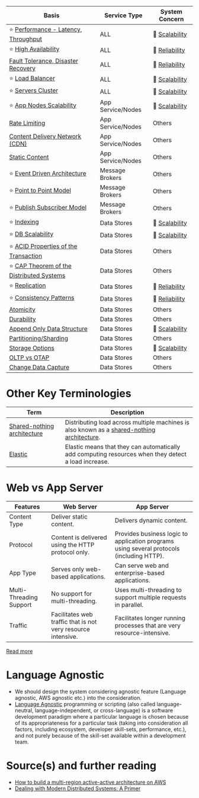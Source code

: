 
| Basis                                                                                                      | Service Type      | System Concern                                   |
|------------------------------------------------------------------------------------------------------------|-------------------|--------------------------------------------------|
| :star: [Performance - Latency, Throughput](Scalability/LatencyThroughput.md)                               | ALL               | :rocket: [Scalability](Scalability/Readme.md)    |
| :star: [High Availability](Reliability/HighAvailability.md)                                                | ALL               | :handshake: [Reliability](Reliability/Readme.md) |
| [Fault Tolerance, Disaster Recovery](Reliability/FaultTolerance.md)                                        | ALL               | :handshake: [Reliability](Reliability/Readme.md) |
| :star: [Load Balancer](Scalability/LoadBalancer.md)                                                        | ALL               | :rocket: [Scalability](Scalability/Readme.md)    |
| :star: [Servers Cluster](Scalability/ServersCluster.md)                                                    | ALL               | :rocket: [Scalability](Scalability/Readme.md)    |
| :star: [App Nodes Scalability](Scalability/AppNodesScalability.md)                                         | App Service/Nodes | :rocket: [Scalability](Scalability/Readme.md)    |
| [Rate Limiting](../../3_HLDDesignProblems/RateLimiterAPI/Readme.md)                                        | App Service/Nodes | Others                                           |
| [Content Delivery Network (CDN)](CDNs/CDNs.md)                                                             | App Service/Nodes | Others                                           |
| [Static Content](CDNs/StaticContentWithCDN.md)                                                             | App Service/Nodes | Others                                           |
| :star: [Event Driven Architecture](../4_MessageBrokers/MessageBrokers/EventDrivenArchitecture.md)          | Message Brokers   | Others                                           |
| :star: [Point to Point Model](../4_MessageBrokers/MessageBrokers/PointToPointModel.md)                     | Message Brokers   | Others                                           |
| :star: [Publish Subscriber Model](../4_MessageBrokers/MessageBrokers/PubSubModel.md)                       | Message Brokers   | Others                                           |
| :star: [Indexing](../3_DatabaseComponents/1_Glossaries/Indexing.md)                                          | Data Stores       | :rocket: [Scalability](Scalability/Readme.md)    |
| :star: [DB Scalability](../3_DatabaseComponents/1_Glossaries/DBScalability.md)                               | Data Stores       | :rocket: [Scalability](Scalability/Readme.md)    |
| :star: [ACID Properties of the Transaction](../3_DatabaseComponents/1_Glossaries/ACID/Readme.md) | Data Stores       | Others                                           |
| :star: [CAP Theorem of the Distributed Systems](../3_DatabaseComponents/1_Glossaries/CAPTheorem.md)          | Data Stores       | Others                                           |
| :star: [Replication](../3_DatabaseComponents/1_Glossaries/Replication&Consistency/Replication.md)            | Data Stores       | :handshake: [Reliability](Reliability/Readme.md) |
| :star: [Consistency Patterns](../3_DatabaseComponents/1_Glossaries/Replication&Consistency/Consistency.md)   | Data Stores       | :handshake: [Reliability](Reliability/Readme.md) |
| [Atomicity](../3_DatabaseComponents/1_Glossaries/ACID/Atomicity.md)                                               | Data Stores       | Others                                           |
| [Durability](../3_DatabaseComponents/1_Glossaries/ACID/Durability.md)                                             | Data Stores       | Others                                           |
| [Append Only Data Structure](../3_DatabaseComponents/2_DataStructuresDB/AppendOnlyDataStructure.md)                | Data Stores       | :rocket: [Scalability](Scalability/Readme.md)    |
| [Partitioning/Sharding](../3_DatabaseComponents/1_Glossaries/PartioningSharding.md)                          | Data Stores       | Others                                           |
| [Storage Options](../3_DatabaseComponents/1_Glossaries/StorageOptions.md)                                    | Data Stores       | :rocket: [Scalability](Scalability/Readme.md)    |
| [OLTP vs OTAP](../3_DatabaseComponents/1_Glossaries/OLTPvsOTAP.md)                                           | Data Stores       | Others                                           |
| [Change Data Capture](../3_DatabaseComponents/1_Glossaries/ChangeDataCapture.md)                             | Data Stores       | Others                                           |

# Other Key Terminologies

| Term                                                                                     | Description                                                                                                                                             |
|------------------------------------------------------------------------------------------|---------------------------------------------------------------------------------------------------------------------------------------------------------|
| [Shared-nothing architecture](https://en.wikipedia.org/wiki/Shared-nothing_architecture) | Distributing load across multiple machines is also known as a [shared-nothing architecture](https://en.wikipedia.org/wiki/Shared-nothing_architecture). |
| [Elastic](https://www.merriam-webster.com/dictionary/elastic)                            | Elastic means that they can automatically add computing resources when they detect a load increase.                                                     |

# Web vs App Server

| Features                | Web Server                                                   | App Server                                                                                |
|-------------------------|--------------------------------------------------------------|-------------------------------------------------------------------------------------------|
| Content Type            | Deliver static content.                                      | Delivers dynamic content.                                                                 |
| Protocol                | Content is delivered using the HTTP protocol only.           | Provides business logic to application programs using several protocols (including HTTP). |
| App Type                | Serves only web-based applications.                          | Can serve web and enterprise-based applications.                                          |
| Multi-Threading Support | No support for multi-threading.                              | Uses multi-threading to support multiple requests in parallel.                            |
| Traffic                 | Facilitates web traffic that is not very resource intensive. | Facilitates longer running processes that are very resource-intensive.                    |

[Read more](https://www.educative.io/answers/web-server-vs-application-server)

# Language Agnostic
- We should design the system considering agnostic feature (Language agnostic, AWS agnostic etc.) into the consideration.
- [Language Agnostic](https://en.wikipedia.org/wiki/Language-agnostic) programming or scripting (also called language-neutral, language-independent, or cross-language) is a software development paradigm where a particular language is chosen because of its appropriateness for a particular task (taking into consideration all factors, including ecosystem, developer skill-sets, performance, etc.), and not purely because of the skill-set available within a development team.

# Source(s) and further reading
- [How to build a multi-region active-active architecture on AWS](https://acloudguru.com/blog/engineering/why-and-how-do-we-build-a-multi-region-active-active-architecture)
- [Dealing with Modern Distributed Systems: A Primer](https://thinkingoutcloud.org/2021/01/19/dealing-with-modern-distributed-systems-a-primer/)


